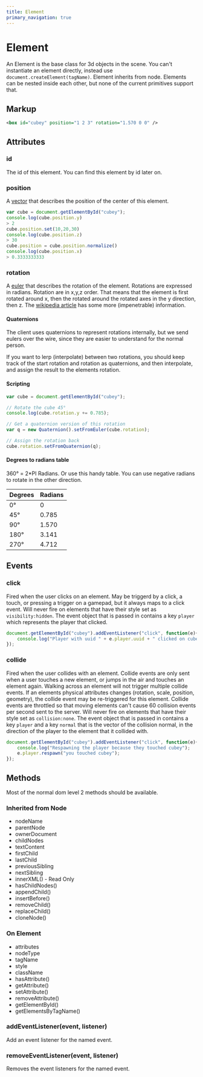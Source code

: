```yaml
---
title: Element
primary_navigation: true
---
```


# Element

An Element is the base class for 3d objects in the scene. You can't instantiate an element directly, instead use `document.createElement(tagName)`. Element inherits from node. Elements can be nested inside each other, but none of the current primitives support that.

## Markup

```xml
<box id="cubey" position="1 2 3" rotation="1.570 0 0" />
```

## Attributes

### id

The id of this element. You can find this element by id later on.

### position

A [vector](/vector.html) that describes the position of the center of this element.

```javascript
var cube = document.getElementById("cubey");
console.log(cube.position.y) 
> 2
cube.position.set(10,20,30)
console.log(cube.position.z) 
> 30
cube.position = cube.position.normalize()
console.log(cube.position.x) 
> 0.3333333333
```

### rotation

A [euler](/euler.html) that describes the rotation of the element. Rotations are expressed in radians. Rotation are in x,y,z order. That means that the element is first rotated around x, then the rotated around the rotated axes in the y direction, then z. The [wikipedia article](http://en.wikipedia.org/wiki/Euler_angles) has some more (impenetrable) information.

#### Quaternions

The client uses quaternions to represent rotations internally, but we send eulers over the wire, since they are easier to understand for the normal person. 

If you want to lerp (interpolate) between two rotations, you should keep track of the start rotation and rotation as quaternions, and then interpolate, and assign the result to the elements rotation.

#### Scripting

```javascript
var cube = document.getElementById("cubey");

// Rotate the cube 45°
console.log(cube.rotation.y += 0.785);

// Get a quaternion version of this rotation
var q = new Quaternion().setFromEuler(cube.rotation);

// Assign the rotation back
cube.rotation.setFromQuaternion(q);
```

#### Degrees to radians table

360° = 2*PI Radians. Or use this handy table. You can use negative radians to rotate in the other direction.

 Degrees | Radians 
---------|---------
0° | 0
45° | 0.785
90° | 1.570
180° | 3.141
270° | 4.712

## Events

### click

Fired when the user clicks on an element. May be triggerd by a click, a touch, or pressing a trigger on a gamepad, but it always maps to a click event. Will never fire on elements that have their style set as `visibility:hidden`. The event object that is passed in contains a key `player` which represents the player that clicked.

```javascript
document.getElementById("cubey").addEventListener("click", function(e){
    console.log("Player with uuid " + e.player.uuid + " clicked on cubey");
});
```

### collide

Fired when the user collides with an element. Collide events are only sent when a user touches a new element, or jumps in the air and touches an element again. Walking across an element will not trigger multiple collide events. If an elements physical attributes changes (rotation, scale, position, geometry), the collide event may be re-triggered for this element. Collide events are throttled so that moving elements can't cause 60 collision events per second sent to the server. Will never fire on elements that have their style set as `collision:none`. The event object that is passed in contains a key `player` and a key `normal` that is the vector of the collision normal, in the direction of the player to the element that it collided with.

```javascript
document.getElementById("cubey").addEventListener("click", function(e){
    console.log("Respawning the player because they touched cubey");
    e.player.respawn("you touched cubey");
});
```

## Methods

Most of the normal dom level 2 methods should be available.

### Inherited from Node

- nodeName
- parentNode
- ownerDocument
- childNodes
- textContent
- firstChild
- lastChild
- previousSibling
- nextSibling
- innerXML() - Read Only
- hasChildNodes()
- appendChild()
- insertBefore()
- removeChild()
- replaceChild()
- cloneNode()

### On Element
- attributes
- nodeType
- tagName
- style
- className
- hasAttribute()
- getAttribute()
- setAttribute()
- removeAttribute()
- getElementById()
- getElementsByTagName()

### addEventListener(event, listener)

Add an event listener for the named event.

### removeEventListener(event, listener)

Removes the event listeners for the named event.

